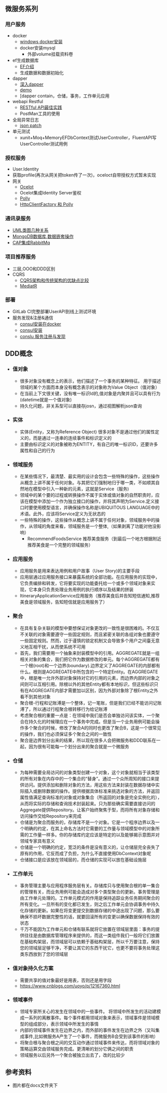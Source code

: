 ## 微服务系列
### 用户服务
- docker
  - [windows docker安装](https://www.runoob.com/docker/windows-docker-install.html)
  - docker安装mysql
    - 外部volume挂载资料卷
- ef生成数据库
  - [EF介绍](https://docs.microsoft.com/zh-cn/ef/core/managing-schemas/migrations/?tabs=dotnet-core-cli)
  - 生成数据和数据初始化
- dapper
  - [深入dapper](https://www.cnblogs.com/ITWeiHan/p/11614704.html)
  - [demo](https://github.com/jacklmjie/aspnetcoreboilerplate/tree/master/demo/DemoDapper)
  - [dapper contain，仓储，事务，工作单元应用
- webapi Restful
  - [RESTful API最佳实践](http://www.ruanyifeng.com/blog/2018/10/restful-api-best-practices.html)
  - PostMan工具的使用
- 全局异常日志
  - [json patch](http://jsonpatch.com/)
- 单元测试
  - xunit+Moq+MemoryEFDbContext测试UserController，FluentAPI写UserController测试用例
### 授权服务
  - User.Identity
  - 获取profile(再次从网关把token传了一次)，oceloct自带授权方式暂未实现
- 网关
  -  [Ocelot](http://www.jessetalk.cn/2018/03/19/net-core-apigateway-ocelot-docs/)
  -  Ocelot集成Identity Server鉴权
  -  [Polly](http://www.jessetalk.cn/2018/03/25/asp-vnext-polly-docs/)
  -  [HttpClientFactory 和 Polly](https://docs.microsoft.com/zh-cn/dotnet/architecture/microservices/implement-resilient-applications/implement-http-call-retries-exponential-backoff-polly)
### 通讯录服务
 - [UML类图几种关系](https://blog.csdn.net/tianhai110/article/details/6339565)
 - [MongoDB数据库,数据嵌套操作](https://docs.microsoft.com/zh-cn/aspnet/core/tutorials/first-mongo-app?view=aspnetcore-3.1&tabs=visual-studio)
 - [CAP集成RabbitMq](https://github.com/dotnetcore/CAP)
### 项目推荐服务
  - 三层,OOO和DDD区别
  - CQRS
    - [CQRS架构和传统架构的优缺点比较](http://www.techweb.com.cn/network/system/2017-07-07/2553563.shtml)
    - [MediatR](https://www.cnblogs.com/sheng-jie/p/10280336.html)
### 部署
- GitLab CI完整部署UserAPI到线上测试环境
- 服务发现&注册&通信
  - [consul安装在docker](https://www.cnblogs.com/PearlRan/p/11225953.html)
  - [consul安装](https://learn.hashicorp.com/consul/getting-started/agent)
  - [conslu 服务注册与发现](http://michaco.net/blog/ServiceDiscoveryAndHealthChecksInAspNetCoreWithConsul)

## DDD概念
- ### 值对象
  - 很多对象没有概念上的表示，他们描述了一个事务的某种特征。 用于描述领域的某个方面而本身没有概念表示的对象称为Value Object（值对象）
  - 在当前上下文很关键，没有唯一标识Id的,值对象是内聚并且可以具有行为(datetime就是一个值对象)  
  - 持久化问题，非关系型可以直接存josn，通过视图解析json查询
- ### 实体
  - 实体(Entity，又称为Reference Object) 很多对象不是通过他们的属性定义的，而是通过一连串的连续事件和标识定义的
  - 主要由标识定义的对象被称为ENTITY，有自己的唯一标识ID，还要许多属性和自己的行为
- ### 领域服务
  - 在某些情况下，最清楚、最实用的设计会包含一些特殊的操作，这些操作从概念上讲不属于任何对象。与其把它们强制地归于哪一类，不如顺其自然地在模型中引入一种新的元素，这就是Service（服务)
  - 领域中的某个要的过程或转换操作不属于实体或值对象的自然职责时，应该在模型中添加一个作为独立接口的操作，并将其声明为Service.定义接口时要使用模型语言，并确保操作名称是UBIQUITOUS LANGUAGE中的术语。此外，应该将Service定义为无状态的
  - 一些特殊的操作，这些操作从概念上讲不属于任何对象，领域服务中的操作，从领域的角度来看，领域服务是一个整体,（如果剥离了功能对他没影响）
	- RecommendFoodsService 推荐美食服务（到最后一个地方根据附近推荐美食是一个完整的领域服务）
- ### 应用服务
  - 应用服务是用来表达用例和用户故事（User Story)的主要手段
  - 应用层通过应用服务接口来暴露系统的全部功能。在应用服务的实现中，它负责编排和转发，它将要实现的功能委托给一个或多个领域对象来实现，它本身只负责处理业务用例的执行顺序以及结果的拼装
  - ItineraryApplicationService应用服务（推荐美食后并告知短信通知,推荐美食是领域服务，告知短信就是应用服务了）
- ### 聚合
  - 在具有复杂关联的模型中要想保证对象更改的一致性是很困难的。不仅互不关联的对象需要遵守一些固定规则，而且紧密关联的各组对象也要遵守一些固定规则。然而，过于谨慎的锁定机制又会导致多个用户之间臺无意义地互相干扰，从而使系统不可用
  - 首先，我们需要用一个抽象来封装模型中的引用。AGGREGATE就是一组相关对象的集合，我们把它作为数据修改的单元。每个AGGREGATE都有一个根(root)和一个边界(boundary).边界定义了AGGREGATE的内部都有什么。根则是AGGREGATE中所包含的一个特定Entity。在AGGREGATE中，根是唯一允许外部对象保持对它的引用的元素，而边界内部的对象之间则可以互相引用。除根以外的其他Entity都有本地标识，但这些标识只有在AGGREGATE内部才需要加以区别，因为外部对象除了根Entity之外看不到其他对象
  - 聚合根-行程和记账溥是一个整体，记一笔账，但是我们已经不能访问记账溥了，所以通过行程聚合根转移行为给记账溥
  - 考虑聚合根的重要一点是：在领域中我们是否会单独访问该实体，一个聚合在持久化的时候理应在一个事务中完成。但是当一个业务用例可能会操作多个聚合的时候，修改了聚合A的同时也更改了聚合B，这是一个很常见的操作，我们也必须保证多个聚合之间的一致性
  - 聚合是边界划分出来的结果，所以现在很多人会把微服务和DDD联系在一起，因为很有可能每一个划分出来的聚合就是一个微服务
- ### 仓储
  - 为每种需要全局访问的对象类型创建一个对象，这个对象就相当于该类型的所有对象在内存中的一个集合的“替身”。通过一个众所周知的接口来提供访问。提供添加和删除对象的方法，用这些方法来封装在数据存储中实际插入或删除数据的操作。提供根据具体标准来挑选对象的方法，并返回属性值满足查询标准的对象或对象集合（所返回的对象是完全实例化的），从而将实际的存储和查询技术封装起来。只为那些确实需要直接访问的Aggregate提供Repository。让客户始终聚焦于型，而将所有对象存储和访问操作交给Repository来完成
  - 仓储是为聚合而服务的，存储库不是一个对象。它是一个程序边界以及一个明确的约定，在其上命名方法时它需要的工作量与领域模型中的对象所需的工作量一样多。你的存储库约定应该是特定的以及能够揭示意图并对领域专家具有意义
  - 仓储是一个明确的约定，宽泛的条件是没有意义的，让仓储层完全丧失了原有的作用，它反而成了负担，为什么不直接使用DbContext对象呢
  - 仓储接口是应该放在领域层的，而仓储的实现可以放在基础设施层
- ### 工作单元
	- 事务管理主要与应用程序服务层有关。存储库只与使用聚合根的单一集合的管理有关，而业务用例可能会造成对多个类型聚合的更新。事务管理是由工作单元处理的。工作单元模式的作用是保持追踪业务任务期间聚合的所有变化。一旦所有的变化都已发生，则之后工作单元会协调事务中持久化存储的更新。如果在将变更提交到数据存储的中途出现了问题，那么要确保不损坏数据完整性的话，就要回滚所有的变更以确保数据保持有效的状态
	- 千万不能因为工作单元和仓储有联系就将它放置在领域层里面：事务的提供往往是由数据库管理程序来提供的，而这一类组件我们一般将它们放置在基础构架层，而领域层可以依赖于基础构架层，所以千万要注意，保持您的领域层足够干净，不要让其它的东西干扰它，也更不要将事务处理这类东西放到了您的领域层 

- ### 值对象持久化方案
	- 需要共享的值对象最好是用表，否则还是用字段
	- https://www.cnblogs.com/uoyo/p/12167360.html

- ### 领域事件
  - 领域专家所关心的发生在领域中的一些事件。 将领域中所发生的活动建模成一系列的离散事件。每个事件都用领域对象来表示，领域事件是领域模型的组成部分，表示领域中所发生的事情		
  - 内部的领域事件发生在边界之内，而外部的事件发生在边界之外（又叫集成事件,比如微服务A产生了一个事件，而微服务B会受到该事件的影响）
  - 将聚合根与聚合根之间的交互动作通过领域事件来传达，而将领域对象的策略运算交由领域服务完成。更清晰的划分它俩之间的职责
  - 领域服务以后另外一个聚合被独立出去了，改的比较少

## 参考资料  
- 图片都在docs文件夹下
